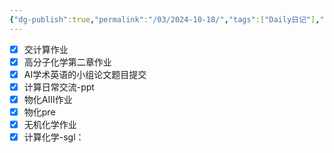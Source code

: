 ```yaml
---
{"dg-publish":true,"permalink":"/03/2024-10-18/","tags":["Daily日记"],"noteIcon":"","created":"2025-01-31T00:35","updated":"2025-07-01T13:38"}
---
```


- [x] 交计算作业
- [x] 高分子化学第二章作业
- [x] AI学术英语的小组论文题目提交
- [x] 计算日常交流-ppt
- [x] 物化AIII作业
- [x] 物化pre
- [x] 无机化学作业
- [x] 计算化学-sgl：